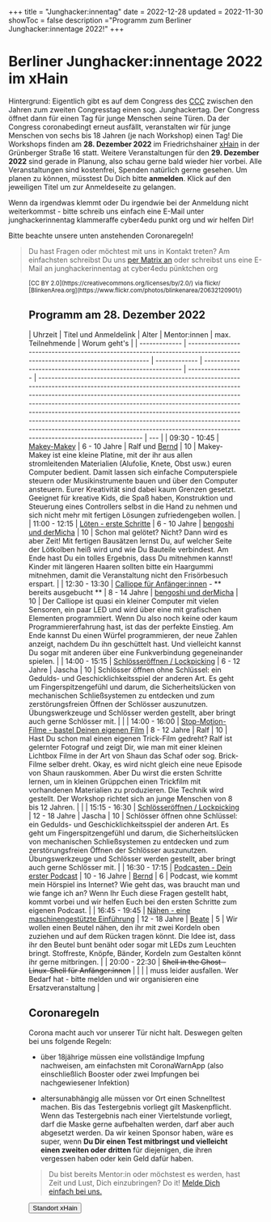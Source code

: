 +++
title = "Junghacker:innentag"
date = 2022-12-28
updated = 2022-11-30
showToc = false
description ="Programm zum Berliner Junghacker:innentage 2022!"
+++

<script lang="ts">
    import Button from '$lib/components/Button.svelte';
    import Figure from '$lib/components/Figure.svelte';
    import UserRectangle from "phosphor-svelte/lib/UserRectangle";
</script>

# Berliner Junghacker:innentage 2022 im xHain

Hintergrund: Eigentlich gibt es auf dem Congress des [CCC](https://ccc.de) zwischen den Jahren zum zweiten Congresstag einen sog. Junghackertag. Der Congress öffnet dann für einen Tag für junge Menschen seine Türen. Da der Congress coronabedingt erneut ausfällt, veranstalten wir für junge Menschen von sechs bis 18 Jahren (je nach Workshop) einen Tag! Die Workshops finden am **28. Dezember 2022** im Friedrichshainer [xHain](https://x-hain.de/de/) in der Grünberger Straße 16 statt. Weitere Veranstaltungen für den **29. Dezember 2022** sind gerade in Planung, also schau gerne bald wieder hier vorbei. Alle Veranstaltungen sind kostenfrei, Spenden natürlich gerne gesehen. Um planen zu können, müsstest Du Dich bitte **anmelden**. Klick auf den jeweiligen Titel um zur Anmeldeseite zu gelangen.

Wenn da irgendwas klemmt oder Du irgendwie bei der Anmeldung nicht weiterkommst - bitte schreib uns einfach eine E-Mail unter junghackerinnentag klammeraffe cyber4edu punkt org und wir helfen Dir!

Bitte beachte unsere unten anstehenden Coronaregeln!

> Du hast Fragen oder möchtest mit uns in Kontakt treten? Am einfachsten schreibst Du uns [per Matrix an](https://matrix.to/#/#junghackerinnentag:x-hain.de) oder schreibst uns eine E-Mail an junghackerinnentag at cyber4edu pünktchen org

<Figure src="/images/future-hacker.jpg" alt="Junghacker:in bei der Arbeit" />
<small>
[CC BY 2.0](https://creativecommons.org/licenses/by/2.0/) via flickr/ [BlinkenArea.org](https://www.flickr.com/photos/blinkenarea/20632120901/)
</small>

## Programm am 28. Dezember 2022

| Uhrzeit       | Titel und Anmeldelink                                                                                                  | Alter         | Mentor:innen                                               | max. Teilnehmende | Worum geht's                                                                                                                                                                                                                                                                                                                                                                                                                                                                                            |
| ------------- | ---------------------------------------------------------------------------------------------------------------------- | ------------- | ---------------------------------------------------------- | ----------------- | ------------------------------------------------------------------------------------------------------------------------------------------------------------------------------------------------------------------------------------------------------------------------------------------------------------------------------------------------------------------------------------------------------------------------------------------------------------------------------------------------------- | --- |
| 09:30 - 10:45 | [Makey-Makey](https://zen.coderdojo.com/dojos/de/berlin/berlin-mitte-xhain)                                            | 6 - 10 Jahre  | Ralf und [Bernd](https://www.wirkstoffradio.de/ueber-uns/) | 10                | Makey-Makey ist eine kleine Platine, mit der ihr aus allen stromleitenden Materialien (Alufolie, Knete, Obst usw.) euren Computer bedient. Damit lassen sich einfache Computerspiele steuern oder Musikinstrumente bauen und über den Computer ansteuern. Eurer Kreativität sind dabei kaum Grenzen gesetzt. Geeignet für kreative Kids, die Spaß haben, Konstruktion und Steuerung eines Controllers selbst in die Hand zu nehmen und sich nicht mehr mit fertigen Lösungen zufriedengeben wollen.     |
| 11:00 - 12:15 | [Löten - erste Schritte](https://zen.coderdojo.com/dojos/de/berlin/berlin-mitte-xhain)                                 | 6 - 10 Jahre  | [bengoshi und derMicha](https://coderdojo.red/about/)      | 10                | Schon mal gelötet? Nicht? Dann wird es aber Zeit! Mit fertigen Bausätzen lernst Du, auf welcher Seite der Lötkolben heiß wird und wie Du Bauteile verbindest. Am Ende hast Du ein tolles Ergebnis, dass Du mitnehmen kannst! Kinder mit längeren Haaren sollten bitte ein Haargummi mitnehmen, damit die Veranstaltung nicht den Frisörbesuch erspart.                                                                                                                                                  |
| 12:30 - 13:30 | [Calliope für Anfänger:innen](https://zen.coderdojo.com/dojos/de/berlin/berlin-mitte-xhain) - ** bereits ausgebucht ** | 8 - 14 Jahre  | [bengoshi und derMicha](https://coderdojo.red/about/)      | 10                | Der Calliope ist quasi ein kleiner Computer mit vielen Sensoren, ein paar LED und wird über eine mit grafischen Elementen programmiert. Wenn Du also noch keine oder kaum Programmiererfahrung hast, ist das der perfekte Einstieg. Am Ende kannst Du einen Würfel programmieren, der neue Zahlen anzeigt, nachdem Du ihn geschüttelt hast. Und vielleicht kannst Du sogar mit anderen über eine Funkverbindung gegeneinander spielen.                                                                  |
| 14:00 - 15:15 | [Schlösseröffnen / Lockpicking](https://zen.coderdojo.com/dojos/de/berlin/berlin-mitte-xhain)                          | 6 - 12 Jahre  | Jascha                                                     | 10                | Schlösser öffnen ohne Schlüssel: ein Gedulds- und Geschicklichkeitsspiel der anderen Art. Es geht um Fingerspitzengefühl und darum, die Sicherheitslücken von mechanischen Schließsystemen zu entdecken und zum zerstörungsfreien Öffnen der Schlösser auszunutzen. Übungswerkzeuge und Schlösser werden gestellt, aber bringt auch gerne Schlösser mit.                                                                                                                                                |     |
| 14:00 - 16:00 | [Stop-Motion-Filme - bastel Deinen eigenen Film](https://zen.coderdojo.com/dojos/de/berlin/berlin-mitte-xhain)         | 8 - 12 Jahre  | Ralf                                                       | 10                | Hast Du schon mal einen eigenen Trick-Film gedreht? Ralf ist gelernter Fotograf und zeigt Dir, wie man mit einer kleinen Lichtbox Filme in der Art von Shaun das Schaf oder sog. Brick-Filme selber dreht. Okay, es wird nicht gleich eine neue Episode von Shaun rauskommen. Aber Du wirst die ersten Schritte lernen, um in kleinen Grüppchen einen Trickfilm mit vorhandenen Materialien zu produzieren. Die Technik wird gestellt. Der Workshop richtet sich an junge Menschen von 8 bis 12 Jahren. |     |
| 15:15 - 16:30 | [Schlösseröffnen / Lockpicking](https://zen.coderdojo.com/dojos/de/berlin/berlin-mitte-xhain)                          | 12 - 18 Jahre | Jascha                                                     | 10                | Schlösser öffnen ohne Schlüssel: ein Gedulds- und Geschicklichkeitsspiel der anderen Art. Es geht um Fingerspitzengefühl und darum, die Sicherheitslücken von mechanischen Schließsystemen zu entdecken und zum zerstörungsfreien Öffnen der Schlösser auszunutzen. Übungswerkzeuge und Schlösser werden gestellt, aber bringt auch gerne Schlösser mit.                                                                                                                                                |
| 16:30 - 17:15 | [Podcasten - Dein erster Podcast](https://zen.coderdojo.com/dojos/de/berlin/berlin-mitte-xhain)                        | 10 - 16 Jahre | [Bernd](https://www.wirkstoffradio.de/ueber-uns/)          | 6                 | Podcast, wie kommt mein Hörspiel ins Internet? Wie geht das, was braucht man und wie fange ich an? Wenn Ihr Euch diese Fragen gestellt habt, kommt vorbei und wir helfen Euch bei den ersten Schritte zum eigenen Podcast.                                                                                                                                                                                                                                                                              |
| 16:45 - 19:45 | [Nähen - eine maschinengestützte Einführung](https://zen.coderdojo.com/dojos/de/berlin/berlin-mitte-xhain)             | 12 - 18 Jahre | [Beate](https://www.indarium.de/#four)                     | 5                 | Wir wollen einen Beutel nähen, den ihr mit zwei Kordeln oben zuziehen und auf dem Rücken tragen könnt. Die Idee ist, dass ihr den Beutel bunt benäht oder sogar mit LEDs zum Leuchten bringt. Stoffreste, Knöpfe, Bänder, Kordeln zum Gestalten könnt ihr gerne mitbringen.                                                                                                                                                                                                                             |
| 20:00 - 22:30 | ~~Shell in the Ghost - Linux-Shell für Anfänger:innen~~                                                                |               |                                                            |                   | muss leider ausfallen. Wer Bedarf hat - bitte melden und wir organisieren eine Ersatzveranstaltung                                                                                                                                                                                                                                                                                                                                                                                                      |

## Coronaregeln

Corona macht auch vor unserer Tür nicht halt. Deswegen gelten bei uns folgende Regeln:

- über 18jährige müssen eine vollständige Impfung nachweisen, am einfachsten mit CoronaWarnApp (also einschließlich Booster oder zwei Impfungen bei nachgewiesener Infektion)

- altersunabhängig alle müssen vor Ort einen Schnelltest machen. Bis das Testergebnis vorliegt gilt Maskenpflicht. Wenn das Testergebnis nach einer Viertelstunde vorliegt, darf die Maske gerne aufbehalten werden, darf aber auch abgesetzt werden. Da wir keinen Sponsor haben, wäre es super, wenn **Du Dir einen Test mitbringst und vielleicht einen zweiten oder dritten** für diejenigen, die ihren vergessen haben oder kein Geld dafür haben.

> Du bist bereits Mentor:in oder möchstest es werden, hast Zeit und Lust, Dich einzubringen? Do it! [Melde Dich einfach bei uns.](https://matrix.to/#/#junghackerinnentag:x-hain.de)

<div class="flex justify-center">
    <Button href="https://routing.openstreetmap.de/?z=17&center=52.512803%2C13.449798&loc=52.512790%2C13.449777&hl=de&alt=0&srv=1#">
        <UserRectangle size={24} /> Standort xHain
    </Button>
</div>
